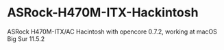 # ASRock-H470M-ITX-Hackintosh

ASRock H470M-ITX/AC Hacintosh with opencore 0.7.2, working at macOS Big Sur 11.5.2
